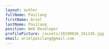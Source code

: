 ```yaml
---
layout: author
fullName: Pasilang
firstName: Ariel
lastName: Pasilang
position: Web Developer
profilePicture: /assets/20190626_161145.jpg
email: arielpasilang@gmail.com
---
```


